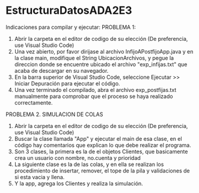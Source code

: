 # EstructuraDatosADA2E3
Indicaciones para compilar y ejecutar:
PROBLEMA 1:
1. Abrir la carpeta en el editor de codigo de su elección (De preferencia, use Visual Studio Code)
2. Una vez abierto, por favor dirijase al archivo InfijoAPostfijoApp.java y en la clase main, modifique el String UbicacionArchivos, y pegue la direccion donde se encuentre ubicado el archivo "exp_infijas.txt" que acaba de descargar en su navegador.
3. En la barra superior de Visual Studio Code, seleccione Ejecutar >> Iniciar Depuración para ejecutar el código.
4. Una vez terminado el compilado, abra el archivo exp_postfijas.txt manualmente para comprobar que el proceso se haya realizado correctamente.


PROBLEMA 2. SIMULACION DE COLAS
1. Abrir la carpeta en el editor de codigo de su elección (De preferencia, use Visual Studio Code)
2. Buscar la clase llamada "App" y ejecutar el main de esa clase, en el código hay comentarios que explican lo que debe realizar el programa.
3. Son 3 clases, la primera es la de el objetos Clientes, que basicamente crea un usuario con nombre, no.cuenta y prioridad
4. La siguiente clase es la de las colas, y en ella se realizan los procedimiento de insertar, remover, el tope de la pila y validaciones de si esta vacia y llena.
5. Y la app, agrega los Clientes y realiza la simulación.
